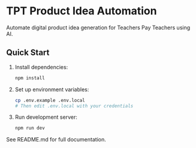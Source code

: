 # TPT Product Idea Automation

Automate digital product idea generation for Teachers Pay Teachers using AI.

## Quick Start

1. Install dependencies:
   ```bash
   npm install
   ```

2. Set up environment variables:
   ```bash
   cp .env.example .env.local
   # Then edit .env.local with your credentials
   ```

3. Run development server:
   ```bash
   npm run dev
   ```

See README.md for full documentation.
